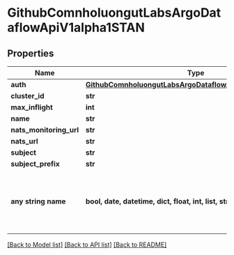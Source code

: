 # GithubComnholuongutLabsArgoDataflowApiV1alpha1STAN


## Properties
Name | Type | Description | Notes
------------ | ------------- | ------------- | -------------
**auth** | [**GithubComnholuongutLabsArgoDataflowApiV1alpha1STANAuth**](GithubComnholuongutLabsArgoDataflowApiV1alpha1STANAuth.md) |  | [optional] 
**cluster_id** | **str** |  | [optional] 
**max_inflight** | **int** |  | [optional] 
**name** | **str** |  | [optional] 
**nats_monitoring_url** | **str** |  | [optional] 
**nats_url** | **str** |  | [optional] 
**subject** | **str** |  | [optional] 
**subject_prefix** | **str** |  | [optional] 
**any string name** | **bool, date, datetime, dict, float, int, list, str, none_type** | any string name can be used but the value must be the correct type | [optional]

[[Back to Model list]](../README.md#documentation-for-models) [[Back to API list]](../README.md#documentation-for-api-endpoints) [[Back to README]](../README.md)


